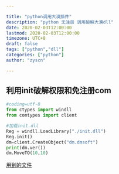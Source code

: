 ```yaml
---

title: "python调用大漠插件"
description: "python 无注册 调用破解大漠dll"
date: 2020-02-03T12:00:00
lastmod: 2020-02-03T12:00:00
timezone: UTC+8
draft: false
tags: ["python","dll"]
categories: ["python"]
author: "zyscn"

---
```

<!--more-->

## 利用init破解权限和免注册com

```python
#coding=utf-8
from ctypes import windll
from comtypes import client

#加载init.dll
Reg = windll.LoadLibrary("./init.dll")
Reg.init()
dm=client.CreateObject("dm.dmsoft")
print(dm.ver())
dm.MoveTO(10,10)
```
[用到的文件](https://www.123pan.com/s/wlTrVv-LfoJ)

